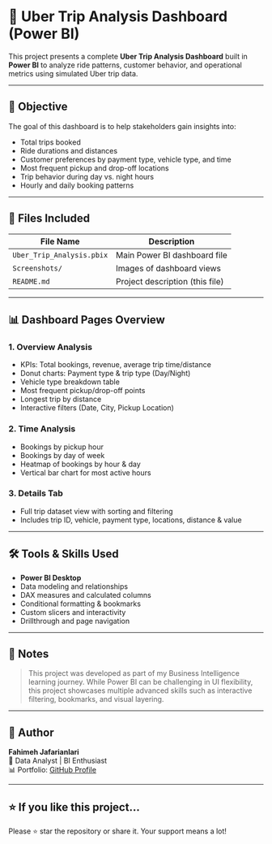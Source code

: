 
# 🚖 Uber Trip Analysis Dashboard (Power BI)

This project presents a complete **Uber Trip Analysis Dashboard** built in **Power BI** to analyze ride patterns, customer behavior, and operational metrics using simulated Uber trip data.

---

## 📌 Objective

The goal of this dashboard is to help stakeholders gain insights into:
- Total trips booked
- Ride durations and distances
- Customer preferences by payment type, vehicle type, and time
- Most frequent pickup and drop-off locations
- Trip behavior during day vs. night hours
- Hourly and daily booking patterns

---

## 📂 Files Included

| File Name                    | Description |
|-----------------------------|-------------|
| `Uber_Trip_Analysis.pbix`   | Main Power BI dashboard file |
| `Screenshots/`              | Images of dashboard views |
| `README.md`                 | Project description (this file) |

---

## 📊 Dashboard Pages Overview

### 1. **Overview Analysis**
- KPIs: Total bookings, revenue, average trip time/distance
- Donut charts: Payment type & trip type (Day/Night)
- Vehicle type breakdown table
- Most frequent pickup/drop-off points
- Longest trip by distance
- Interactive filters (Date, City, Pickup Location)

### 2. **Time Analysis**
- Bookings by pickup hour
- Bookings by day of week
- Heatmap of bookings by hour & day
- Vertical bar chart for most active hours

### 3. **Details Tab**
- Full trip dataset view with sorting and filtering
- Includes trip ID, vehicle, payment type, locations, distance & value

---

## 🛠️ Tools & Skills Used

- **Power BI Desktop**
- Data modeling and relationships
- DAX measures and calculated columns
- Conditional formatting & bookmarks
- Custom slicers and interactivity
- Drillthrough and page navigation

---

## 📌 Notes

> This project was developed as part of my Business Intelligence learning journey. While Power BI can be challenging in UI flexibility, this project showcases multiple advanced skills such as interactive filtering, bookmarks, and visual layering.

---

## 💼 Author

**Fahimeh Jafarianlari**  
📍 Data Analyst | BI Enthusiast  
📊 Portfolio: [GitHub Profile](https://github.com/fay421)

---

## ⭐ If you like this project...
Please ⭐ star the repository or share it. Your support means a lot!
